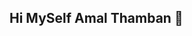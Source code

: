 ## Hi MySelf Amal Thamban 👋

<!--
**Amal-Thamban/Amal-Thamban** is a ✨ _special_ ✨ repository because its `README.md` (this file) appears on your GitHub profile.


- 🔭 I’m currently working on improving cloud infrastructure security, automating vulnerability assessments, and implementing secure coding practices.
- 🌱 I’m currently learning more about DevSecOps, advanced penetration testing techniques, and threat modeling frameworks.
- 👯 I’m looking to collaborate on projects focused on security automation, incident response, and secure development lifecycle.
- 🤔 I’m looking for help with optimizing security tools for CI/CD pipelines and integrating them with existing DevOps workflows.
- 💬 Ask me about securing web applications, threat intelligence, or building resilient infrastructure.
- 📫 How to reach me: https://www.linkedin.com/in/amalthamban/
- 😄 Pronouns: He/Him
- ⚡ Fun fact: I enjoy learning, challange & Playing Cricket

-->
